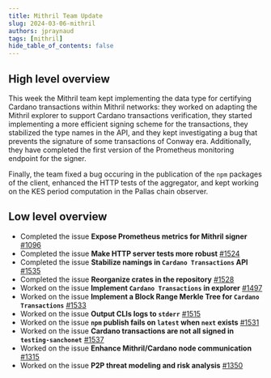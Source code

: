 ```yaml
---
title: Mithril Team Update
slug: 2024-03-06-mithril
authors: jpraynaud
tags: [mithril]
hide_table_of_contents: false
---
```


## High level overview

This week the Mithril team kept implementing the data type for certifying Cardano transactions within Mithril networks: they worked on adapting the Mithril explorer to support Cardano transactions verification, they started implementing a more efficient signing scheme for the transactions, they stabilized the type names in the API, and they kept investigating a bug that prevents the signature of some transactions of Conway era. Additionally, they have completed the first version of the Prometheus monitoring endpoint for the signer.

Finally, the team fixed a bug occuring in the publication of the `npm` packages of the client, enhanced the HTTP tests of the aggregator, and kept working on the KES period computation in the Pallas chain observer.

## Low level overview


- Completed the issue **Expose Prometheus metrics for Mithril signer** [#1096](https://github.com/input-output-hk/mithril/issues/1096)
- Completed the issue **Make HTTP server tests more robust** [#1524](https://github.com/input-output-hk/mithril/issues/1524)
- Completed the issue **Stabilize namings in `Cardano Transactions` API** [#1535](https://github.com/input-output-hk/mithril/issues/1535)
- Completed the issue **Reorganize crates in the repository** [#1528](https://github.com/input-output-hk/mithril/issues/1528)
- Worked on the issue **Implement `Cardano Transactions` in explorer** [#1497](https://github.com/input-output-hk/mithril/issues/1497)
- Worked on the issue **Implement a Block Range Merkle Tree for `Cardano Transactions`** [#1533](https://github.com/input-output-hk/mithril/issues/1533)
- Worked on the issue **Output CLIs logs to `stderr`** [#1515](https://github.com/input-output-hk/mithril/issues/1515)
- Worked on the issue **`npm` publish fails on `latest` when `next` exists** [#1531](https://github.com/input-output-hk/mithril/issues/1531)
- Worked on the issue **Cardano transactions are not all signed in `testing-sanchonet`** [#1537](https://github.com/input-output-hk/mithril/issues/1537)
- Worked on the issue **Enhance Mithril/Cardano node communication** [#1315](https://github.com/input-output-hk/mithril/issues/1315)
- Worked on the issue **P2P threat modeling and risk analysis** [#1350](https://github.com/input-output-hk/mithril/issues/1350)



